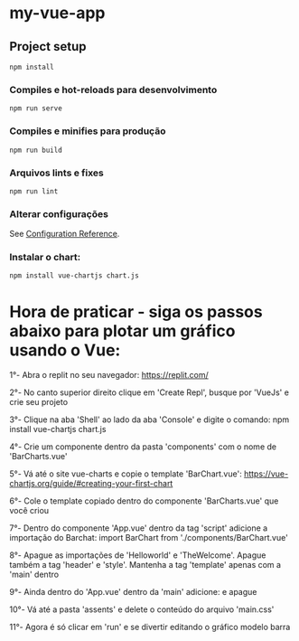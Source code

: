 # my-vue-app

## Project setup
```
npm install
```

### Compiles e hot-reloads para desenvolvimento
```
npm run serve
```

### Compiles e minifies para produção
```
npm run build
```

### Arquivos lints e fixes
```
npm run lint
```

### Alterar configurações
See [Configuration Reference](https://cli.vuejs.org/config/).

### Instalar o chart:
```
npm install vue-chartjs chart.js
```

# Hora de praticar - siga os passos abaixo para plotar um gráfico usando o Vue:
1°- Abra o replit no seu navegador: https://replit.com/

2°- No canto superior direito clique em 'Create Repl', busque por 'VueJs' e crie seu projeto

3°- Clique na aba 'Shell' ao lado da aba 'Console' e digite o comando: npm install vue-chartjs chart.js

4°- Crie um componente dentro da pasta 'components' com o nome de 'BarCharts.vue'

5°- Vá até o site vue-charts e copie o template 'BarChart.vue': https://vue-chartjs.org/guide/#creating-your-first-chart

6°- Cole o template copiado dentro do componente 'BarCharts.vue' que você criou

7°- Dentro do componente 'App.vue' dentro da tag 'script' adicione a importação do Barchat: import BarChart from './components/BarChart.vue'

8°- Apague as importações de 'Helloworld' e 'TheWelcome'. Apague também a tag 'header' e 'style'. Mantenha a tag 'template' apenas com a 'main' dentro

9°- Ainda dentro do 'App.vue' dentro da 'main' adicione: <BarChart /> e apague <TheWelcome />

10°- Vá até a pasta 'assents' e delete o conteúdo do arquivo 'main.css'

11°- Agora é só clicar em 'run' e se divertir editando o gráfico modelo barra


